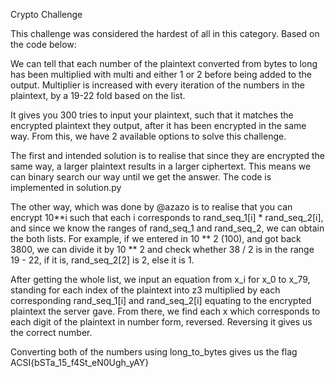 Crypto Challenge

This challenge was considered the hardest of all in this category. Based on the code below:

We can tell that each number of the plaintext converted from bytes to long has been multiplied with multi and either 1 or 2 before being added to the output. Multiplier is increased with every iteration of the numbers in the plaintext, by a 19-22 fold based on the list.

It gives you 300 tries to input your plaintext, such that it matches the encrypted plaintext they output, after it has been encrypted in the same way. From this, we have 2 available options to solve this challenge. 

The first and intended solution is to realise that since they are encrypted the same way, a larger plaintext results in a larger ciphertext. This means we can binary search our way until we get the answer. The code is implemented in solution.py

The other way, which was done by @azazo is to realise that you can encrypt 10**i such that each i corresponds to rand_seq_1[i] * rand_seq_2[i], and since we know the ranges of rand_seq_1 and rand_seq_2, we can obtain the both lists. For example, if we entered in 10 ** 2 (100), and got back 3800, we can divide it by 10 ** 2 and check whether 38 / 2 is in the range 19 - 22, if it is, rand_seq_2[2] is 2, else it is 1.

After getting the whole list, we input an equation from x_i for x_0 to x_79, standing for each index of the plaintext into z3 multiplied by each corresponding rand_seq_1[i] and rand_seq_2[i] equating to the encrypted plaintext the server gave. From there, we find each x which corresponds to each digit of the plaintext in number form, reversed. Reversing it gives us the correct number.


Converting both of the numbers using long_to_bytes gives us the flag
ACSI{bSTa_15_f4St_eN0Ugh_yAY}